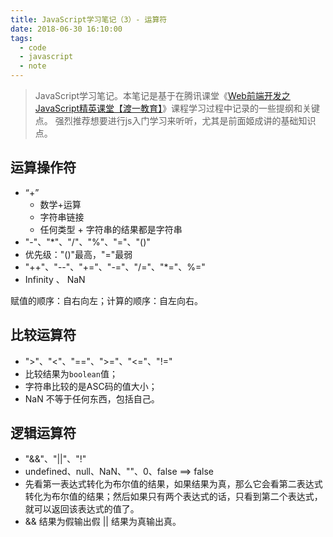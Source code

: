 ```yaml
---
title: JavaScript学习笔记（3）- 运算符
date: 2018-06-30 16:10:00
tags:
  - code
  - javascript
  - note
---
```


> JavaScript学习笔记。本笔记是基于在腾讯课堂《[Web前端开发之JavaScript精英课堂【渡一教育】](https://ke.qq.com/course/231577)》课程学习过程中记录的一些提纲和关键点。
> 强烈推荐想要进行js入门学习来听听，尤其是前面姬成讲的基础知识点。

## 运算操作符

* “+”
   * 数学+运算
   * 字符串链接
   * 任何类型 + 字符串的结果都是字符串
* "-"、"*"、"/"、"%"、"="、"()"
* 优先级："()"最高，"="最弱
* "++"、"--"、"+="、"-="、"/="、"*="、%="
* Infinity  、 NaN

赋值的顺序：自右向左；计算的顺序：自左向右。

## 比较运算符

* ">"、"<"、"=="、">="、"<="、"!="
* 比较结果为`boolean`值；
* 字符串比较的是ASC码的值大小；
* NaN 不等于任何东西，包括自己。

## 逻辑运算符

* "&&"、"||"、"!"
* undefined、null、NaN、""、0、false ==> false
* 先看第一表达式转化为布尔值的结果，如果结果为真，那么它会看第二表达式转化为布尔值的结果；然后如果只有两个表达式的话，只看到第二个表达式，就可以返回该表达式的值了。
* && 结果为假输出假 || 结果为真输出真。
